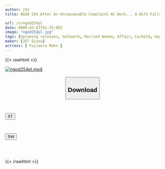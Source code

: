 ```yaml
---
author: j91
title: NGOD-254 After An Unreasonable Complaint At Work... A Wife Falls Into Pleasure When A Man Who Is Abusive Mercilessly Thrusts His Huge Cock Into Her Again And Again... Maho Fujiwara

url: /v/ngod254pl
date: 0000-03-07T01:35:00Z
image: "ngod254pl.jpg"
tags: [Upcoming releases, Solowork, Married Woman, Affair, Cuckold, Huge Cock	]
maker: [JET Eizou]
actress: [ Fujiwara Maho ]
---
```



{{< rawhtml >}}

<div class="video" data-videoid="pending_link.html">
    <a href="javascript:;">
        <img src="/v/ngod254pl/ngod254pl.jpg" width="WIDTH" height="HEIGHT" alt="ngod254pl.mp4" loading="lazy">
    </a>
</div>

<script type="text/javascript" src="https://j91.asia/asset/on-demand-pend.js"></script>

<br>
  <link rel="stylesheet" href="https://j91.asia/asset/bs5.css">
  
  <center>
  <button class="btn btn-primary" type="button" data-bs-toggle="collapse" data-bs-target=".multi-collapse" aria-expanded="false" aria-controls="multiCollapseExample1 multiCollapseExample2"><h2>Download</h2></button></center>
</p>
<div class="row">
  <div class="col">
    <div class="collapse multi-collapse" id="multiCollapseExample1">
      <div class="card card-body">
	      	      <br>
<div class="buttons">  
<p><a href="https://j91.asia/pending_link.html" target="_blank"><button class="btn-hover color-3"><i class="fa fa-download"></i> ST</button></a></p></div>
    </div>
  </div>
</div>
  <div class="col">
    <div class="collapse multi-collapse" id="multiCollapseExample2">
      <div class="card card-body">
	      <br>
<div class="buttons">
<p><a href="https://j91.asia/pending_link.html" target="_blank"><button class="btn-hover color-2"><i class="fa fa-download"></i> SW</button></a></p></div>
<br><br>
      </div>
    </div>
  </div>
</div>

{{< /rawhtml >}}